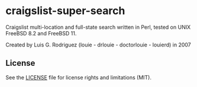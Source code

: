# craigslist-super-search

Craigslist multi-location and full-state search written in Perl, tested on UNIX FreeBSD 8.2 and FreeBSD 11.

Created by Luis G. Rodriguez (louie - drlouie - doctorlouie - louierd) in 2007

## License

See the [LICENSE](LICENSE.md) file for license rights and limitations (MIT).
